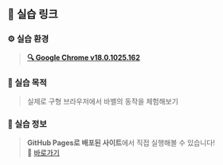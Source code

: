 ## 🔗 실습 링크

### ⚙️ 실습 환경

> [**🔍 Google Chrome v18.0.1025.162**](https://google-chrome.en.uptodown.com/windows/download/27832)

### 📌 실습 목적

> 실제로 구형 브라우저에서 바벨의 동작을 체험해보기

### 📌 실습 정보

> **GitHub Pages로 배포된 사이트**에서 직접 실행해볼 수 있습니다!  
> 🔗 [바로가기](https://sengjun0624.github.io/babel-exercise/)
